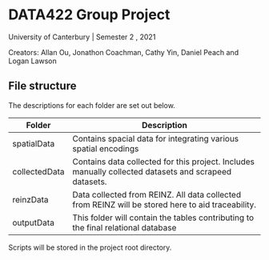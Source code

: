 # DATA422 Group Project 

University of Canterbury | Semester 2 , 2021

Creators: Allan Ou, Jonathon Coachman, Cathy Yin, Daniel Peach and Logan Lawson

## File structure

The descriptions for each folder are set out below. 

| Folder        | Description                                                  |
| ------------- | ------------------------------------------------------------ |
| spatialData   | Contains spacial data for integrating various spatial encodings |
| collectedData | Contains data collected for this project. Includes manually collected datasets and scrapeed datasets. |
| reinzData     | Data collected from REINZ. All data collected from REINZ will be stored here to aid traceability. |
| outputData    | This folder will contain the tables contributing to the final relational database |

Scripts will be stored in the project root directory.



